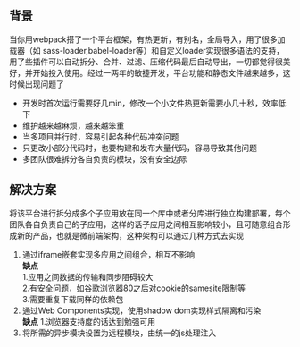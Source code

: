 ## 背景
当你用webpack搭了一个平台框架，有热更新，有别名，全局导入，用了很多加载器（如 sass-loader,babel-loader等）和自定义loader实现很多语法的支持，用了些插件可以自动拆分、合并、过滤、压缩代码最后自动导出，一切都觉得很美好，并开始投入使用。经过一两年的敏捷开发，平台功能和静态文件越来越多，这时候出现问题了
- 开发时首次运行需要好几min，修改一个小文件热更新需要小几十秒，效率低下
- 维护越来越麻烦，越来越笨重
- 当多项目并行时，容易引起各种代码冲突问题
- 只更改小部分代码时，也要构建和发布大量代码，容易导致其他问题
- 多团队很难拆分各自负责的模块，没有安全边际

## 解决方案
将该平台进行拆分成多个子应用放在同一个库中或者分库进行独立构建部署，每个团队各自负责自己的子应用，这样的话子应用之间相互影响较小，且可随意组合形成新的产品，也就是微前端架构，这种架构可以通过几种方式去实现
1. 通过iframe嵌套实现多应用之间组合，相互不影响  
  **缺点**  
  1.应用之间数据的传输和同步阻碍较大  
  2.有安全问题，如谷歌浏览器80之后对cookie的samesite限制等  
  3.需要重复下载同样的依赖包  
2. 通过Web Components实现，使用shadow dom实现样式隔离和污染  
  **缺点** 
  1.浏览器支持度的话达到勉强可用
3. 将所需的异步模块设置为远程模块，由统一的js处理注入  
